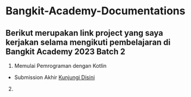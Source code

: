 # Bangkit-Academy-Documentations

## Berikut merupakan link project yang saya kerjakan selama mengikuti pembelajaran di Bangkit Academy 2023 Batch 2

1. Memulai Pemrograman dengan Kotlin
  - Submission Akhir
    [Kunjungi Disini]([https://github.com/AryaSuryaaa/Submission-Kotlin.git])
2. 

